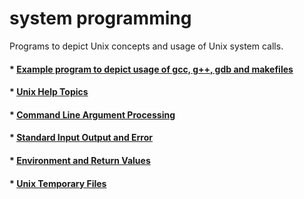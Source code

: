 # system programming

Programs to depict Unix concepts and usage of Unix system calls.


#### * [Example program to depict usage of gcc, g++, gdb and makefiles](reciprocal/README.md)
#### * [Unix Help Topics](unix_help_topics/README.md)
#### * [Command Line Argument Processing](cmd_line_arguments/README.md)
#### * [Standard Input Output and Error](std_input_output_error/README.md)
#### * [Environment and Return Values](environment/README.md)
#### * [Unix Temporary Files](temporary_files/README.md)

